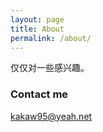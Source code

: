 ```yaml
---
layout: page
title: About
permalink: /about/
---
```


仅仅对一些感兴趣。

### Contact me

[kakaw95@yeah.net](mailto:kakaw95@yeah.net)
